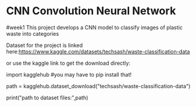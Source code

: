# CNN Convolution Neural Network
#week1
This project develops a CNN model to classify images of plastic waste into categories 

Dataset for the project is linked here:https://www.kaggle.com/datasets/techsash/waste-classification-data

or use the kaggle link to get the download directly:

import kagglehub #you may have to pip install that!

path = kagglehub.dataset_download("techsash/waste-classification-data")

print("path to dataset files:",path)
